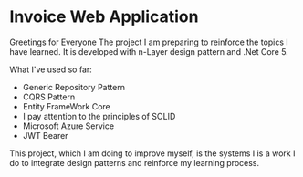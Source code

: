 # Invoice Web Application

Greetings for Everyone
The project I am preparing to reinforce the topics I have learned.
It is developed with n-Layer design pattern and .Net Core 5.

What I've used so far:

- Generic Repository Pattern
- CQRS Pattern
- Entity FrameWork Core
- I pay attention to the principles of SOLID
- Microsoft Azure Service
- JWT Bearer

This project, which I am doing to improve myself, is the systems I is a work I do to integrate design patterns and reinforce my learning process.
